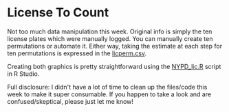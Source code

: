 # License To Count

Not too much data manipulation this week. Original info is simply the ten license plates which were manually logged. You can manually create ten permutations or automate it. Either way, taking the estimate at each step for ten permutations is expressed in the [licperm.csv](https://github.com/PerplexCity/LicenseToCount/blob/master/licperm.csv).

Creating both graphics is pretty straightforward using the [NYPD_lic.R](https://github.com/PerplexCity/LicenseToCount/blob/master/NYPD_lic.R) script in R Studio.

Full disclosure: I didn't have a lot of time to clean up the files/code this week to make it super consumable. If you happen to take a look and are confused/skeptical, please just let me know!
